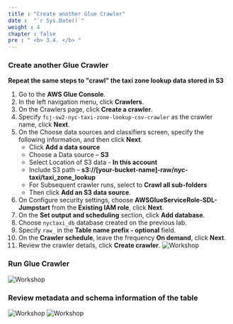 ```yaml
---
title : "Create another Glue Crawler"
date :  "`r Sys.Date()`" 
weight : 4 
chapter : false
pre : " <b> 3.4. </b> "
---
```

### Create another Glue Crawler
**Repeat the same steps to "crawl" the taxi zone lookup data stored in S3**
1. Go to the **AWS Glue Console**.
2. In the left navigation menu, click **Crawlers**.
3. On the Crawlers page, click **Create a crawler**. 
4. Specify `fcj-sw2-nyc-taxi-zone-lookup-csv-crawler` as the crawler name, click **Next**.
5. On the Choose data sources and classifiers screen, specify the following information, and then click **Next**.
    * Click **Add a data source**
    * Choose a Data source – **S3**
    * Select Location of S3 data - **In this account**
    * Include S3 path – **s3://[your-bucket-name]-raw/nyc-taxi/taxi_zone_lookup**
    * For Subsequent crawler runs, select to **Crawl all sub-folders**
    * Then click **Add an S3 data source**.
6. On Configure security settings, choose **AWSGlueServiceRole-SDL-Jumpstart** from the **Existing IAM role**, click **Next**.
7. On the **Set output and scheduling** section, click **Add database**.
8. Choose `nyctaxi_db` database created on the previous lab.
9. Specify `raw_` in the **Table name prefix - optional** field.
10. On the **Crawler schedule**, leave the frequency **On demand**, click **Next**.
12. Review the crawler details, click **Create crawler**.
![Workshop](/images/3-cataloging-data/create-another-crawler.png)

### Run Glue Crawler
![Workshop](/images/3-cataloging-data/run-another-crawler.png)

### Review metadata and schema information of the table
![Workshop](/images/3-cataloging-data/view-another-table.png)
![Workshop](/images/3-cataloging-data/view-another-table-02.png)
